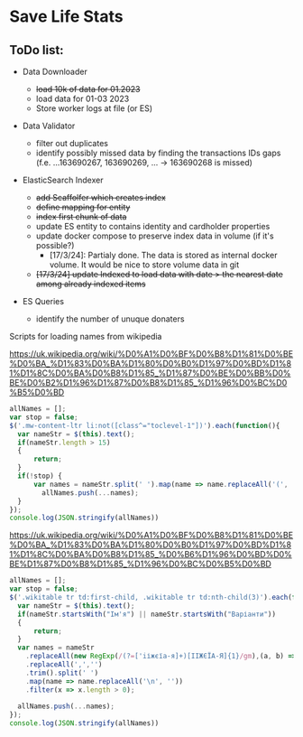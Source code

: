 ﻿
# Save Life Stats

## ToDo list:

 - Data Downloader 
	 - ~~load 10k of data for 01.2023~~ 
	 - load data for 01-03 2023
	 - Store worker logs at file (or ES)
	 
 - Data Validator
	 - filter out duplicates
	 - identify possibly missed data by finding the transactions IDs gaps (f.e. ...163690267, 163690269, ... -> 163690268 is missed)


 - ElasticSearch Indexer
	- ~~add Scaffolfer which creates index~~
	- ~~define mapping for entity~~
	- ~~index first chunk of data~~
	- update ES entity to contains identity and cardholder properties
	- update docker compose to preserve index data in volume (if it's possible?)
		- [17/3/24]: Partialy done. The data is stored as internal docker volume. It would be nice to store volume data in git
	- ~~[17/3/24] update Indexed to load data with date > the nearest date among already indexed items~~

 - ES Queries
	- identify the number of unuque donaters


Scripts for loading names from wikipedia

https://uk.wikipedia.org/wiki/%D0%A1%D0%BF%D0%B8%D1%81%D0%BE%D0%BA_%D1%83%D0%BA%D1%80%D0%B0%D1%97%D0%BD%D1%81%D1%8C%D0%BA%D0%B8%D1%85_%D1%87%D0%BE%D0%BB%D0%BE%D0%B2%D1%96%D1%87%D0%B8%D1%85_%D1%96%D0%BC%D0%B5%D0%BD
```js
allNames = [];
var stop = false;
$('.mw-content-ltr li:not([class^="toclevel-1"])').each(function(){
  var nameStr = $(this).text();
  if(nameStr.length > 15)
  {
	  return;
  }
  if(!stop) {
	  var names = nameStr.split(' ').map(name => name.replaceAll('(', '').replaceAll(')', '').replaceAll(',',''));
		allNames.push(...names);  
  }
});
console.log(JSON.stringify(allNames))
```

https://uk.wikipedia.org/wiki/%D0%A1%D0%BF%D0%B8%D1%81%D0%BE%D0%BA_%D1%83%D0%BA%D1%80%D0%B0%D1%97%D0%BD%D1%81%D1%8C%D0%BA%D0%B8%D1%85_%D0%B6%D1%96%D0%BD%D0%BE%D1%87%D0%B8%D1%85_%D1%96%D0%BC%D0%B5%D0%BD
```js
allNames = [];
var stop = false;
$('.wikitable tr td:first-child, .wikitable tr td:nth-child(3)').each(function(){
  var nameStr = $(this).text();
  if(nameStr.startsWith("Ім'я") || nameStr.startsWith("Варіанти"))
  {
	  return;
  }
  var names = nameStr
	.replaceAll(new RegExp(/(?=['iіжєїa-я]+)[IІЖЄЇА-Я]{1}/gm),(a, b) => ' ' + a)
	.replaceAll(',','')
	.trim().split(' ')
	.map(name => name.replaceAll('\n', ''))
	.filter(x => x.length > 0);
	
  allNames.push(...names);
});
console.log(JSON.stringify(allNames))
```
